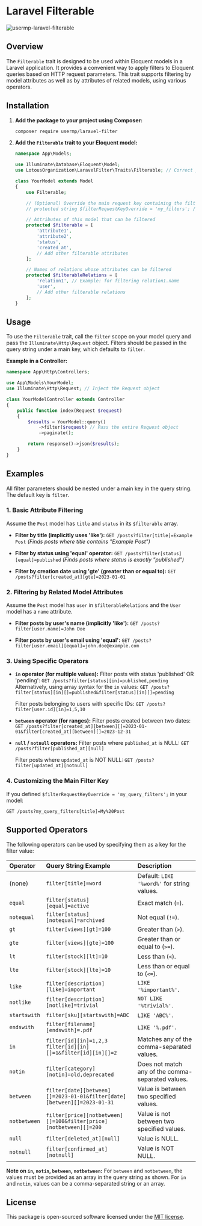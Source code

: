# Laravel Filterable

![usermp-laravel-filterable](https://banners.beyondco.de/Laravel%20Filterable.png?theme=light&packageManager=composer+require&packageName=lotous-organization%2Flaravel-filter&pattern=bankNote&style=style_1&description=The+Filterable+trait+is+designed+to+be+used+within+Eloquent+models+in+a+Laravel+application.&md=1&showWatermark=0&fontSize=100px&images=https%3A%2F%2Flaravel.com%2Fimg%2Flogomark.min.svg)

## Overview

The `Filterable` trait is designed to be used within Eloquent models in a Laravel application. It provides a convenient way to apply filters to Eloquent queries based on HTTP request parameters. This trait supports filtering by model attributes as well as by attributes of related models, using various operators.

## Installation

1.  **Add the package to your project using Composer:**

    ```bash
    composer require usermp/laravel-filter
    ```

2.  **Add the `Filterable` trait to your Eloquent model:**

    ```php
    namespace App\Models;

    use Illuminate\Database\Eloquent\Model;
    use LotousOrganization\LaravelFilter\Traits\Filterable; // Correct path to the Trait

    class YourModel extends Model
    {
        use Filterable;

        // (Optional) Override the main request key containing the filters.
        // protected string $filterRequestKeyOverride = 'my_filters'; // Defaults to 'filter'

        // Attributes of this model that can be filtered
        protected $filterable = [
            'attribute1',
            'attribute2',
            'status',
            'created_at',
            // Add other filterable attributes
        ];

        // Names of relations whose attributes can be filtered
        protected $filterableRelations = [
            'relation1', // Example: for filtering relation1.name
            'user',
            // Add other filterable relations
        ];
    }
    ```

## Usage

To use the `Filterable` trait, call the `filter` scope on your model query and pass the `Illuminate\Http\Request` object. Filters should be passed in the query string under a main key, which defaults to `filter`.

**Example in a Controller:**

```php
namespace App\Http\Controllers;

use App\Models\YourModel;
use Illuminate\Http\Request; // Inject the Request object

class YourModelController extends Controller
{
    public function index(Request $request)
    {
        $results = YourModel::query()
            ->filter($request) // Pass the entire Request object
            ->paginate();

        return response()->json($results);
    }
}
```

## Examples

All filter parameters should be nested under a main key in the query string. The default key is `filter`.

### 1. Basic Attribute Filtering

Assume the `Post` model has `title` and `status` in its `$filterable` array.

* **Filter by title (implicitly uses 'like'):**
    `GET /posts?filter[title]=Example Post`
    *(Finds posts where title contains "Example Post")*

* **Filter by status using 'equal' operator:**
    `GET /posts?filter[status][equal]=published`
    *(Finds posts where status is exactly "published")*

* **Filter by creation date using 'gte' (greater than or equal to):**
    `GET /posts?filter[created_at][gte]=2023-01-01`

### 2. Filtering by Related Model Attributes

Assume the `Post` model has `user` in `$filterableRelations` and the `User` model has a `name` attribute.

* **Filter posts by user's name (implicitly 'like'):**
    `GET /posts?filter[user.name]=John Doe`

* **Filter posts by user's email using 'equal':**
    `GET /posts?filter[user.email][equal]=john.doe@example.com`

### 3. Using Specific Operators

* **`in` operator (for multiple values):**
    Filter posts with status 'published' OR 'pending':
    `GET /posts?filter[status][in]=published,pending`
    Alternatively, using array syntax for the `in` values:
    `GET /posts?filter[status][in][]=published&filter[status][in][]=pending`

    Filter posts belonging to users with specific IDs:
    `GET /posts?filter[user.id][in]=1,5,10`

* **`between` operator (for ranges):**
    Filter posts created between two dates:
    `GET /posts?filter[created_at][between][]=2023-01-01&filter[created_at][between][]=2023-12-31`

* **`null` / `notnull` operators:**
    Filter posts where `published_at` is NULL:
    `GET /posts?filter[published_at][null]`

    Filter posts where `updated_at` is NOT NULL:
    `GET /posts?filter[updated_at][notnull]`

### 4. Customizing the Main Filter Key

If you defined `$filterRequestKeyOverride = 'my_query_filters';` in your model:

`GET /posts?my_query_filters[title]=My%20Post`

## Supported Operators

The following operators can be used by specifying them as a key for the filter value:

| Operator     | Query String Example                                                                    | Description                                      |
| :----------- | :-------------------------------------------------------------------------------------- | :----------------------------------------------- |
| (none)       | `filter[title]=word`                                                                    | Default: `LIKE '%word%'` for string values.      |
| `equal`      | `filter[status][equal]=active`                                                          | Exact match (`=`).                               |
| `notequal`   | `filter[status][notequal]=archived`                                                     | Not equal (`!=`).                                |
| `gt`         | `filter[views][gt]=100`                                                                 | Greater than (`>`).                              |
| `gte`        | `filter[views][gte]=100`                                                                | Greater than or equal to (`>=`).                 |
| `lt`         | `filter[stock][lt]=10`                                                                  | Less than (`<`).                                 |
| `lte`        | `filter[stock][lte]=10`                                                                 | Less than or equal to (`<=`).                    |
| `like`       | `filter[description][like]=important`                                                   | `LIKE '%important%'`.                            |
| `notlike`    | `filter[description][notlike]=trivial`                                                  | `NOT LIKE '%trivial%'`.                          |
| `startswith` | `filter[sku][startswith]=ABC`                                                           | `LIKE 'ABC%'`.                                   |
| `endswith`   | `filter[filename][endswith]=.pdf`                                                       | `LIKE '%.pdf'`.                                  |
| `in`         | `filter[id][in]=1,2,3` <br> `filter[id][in][]=1&filter[id][in][]=2`                      | Matches any of the comma-separated values.       |
| `notin`      | `filter[category][notin]=old,deprecated`                                                | Does not match any of the comma-separated values. |
| `between`    | `filter[date][between][]=2023-01-01&filter[date][between][]=2023-01-31`                 | Value is between two specified values.           |
| `notbetween` | `filter[price][notbetween][]=100&filter[price][notbetween][]=200`                       | Value is not between two specified values.       |
| `null`       | `filter[deleted_at][null]`                                                              | Value is NULL.                                   |
| `notnull`    | `filter[confirmed_at][notnull]`                                                         | Value is NOT NULL.                               |

**Note on `in`, `notin`, `between`, `notbetween`:**
For `between` and `notbetween`, the values must be provided as an array in the query string as shown. For `in` and `notin`, values can be a comma-separated string or an array.

## License

This package is open-sourced software licensed under the [MIT license](LICENSE.md).
